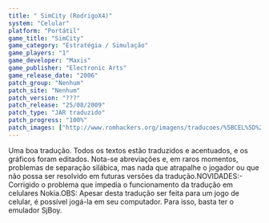 ```yaml
---
title: " SimCity (RodrigoX4)"
system: "Celular"
platform: "Portátil"
game_title: "SimCity"
game_category: "Estratégia / Simulação"
game_players: "1"
game_developer: "Maxis"
game_publisher: "Electronic Arts"
game_release_date: "2006"
patch_group: "Nenhum"
patch_site: "Nenhum"
patch_version: "???"
patch_release: "25/08/2009"
patch_type: "JAR traduzido"
patch_progress: "100%"
patch_images: ["http://www.romhackers.org/imagens/traducoes/%5BCEL%5D%20SimCity%20-%20RodrigoX4%20-%201.png","http://www.romhackers.org/imagens/traducoes/%5BCEL%5D%20SimCity%20-%20RodrigoX4%20-%202.png","http://www.romhackers.org/imagens/traducoes/%5BCEL%5D%20SimCity%20-%20RodrigoX4%20-%203.png"]
---
```

Uma boa tradução. Todos os textos estão traduzidos e acentuados, e os gráficos foram editados. Nota-se abreviações e, em raros momentos, problemas de separação silábica, mas nada que atrapalhe o jogador ou que não possa ser resolvido em futuras versões da tradução.NOVIDADES:- Corrigido o problema que impedia o funcionamento da tradução em celulares Nokia.OBS: Apesar desta tradução ser feita para um jogo de celular, é possível jogá-la em seu computador. Para isso, basta ter o emulador SjBoy.